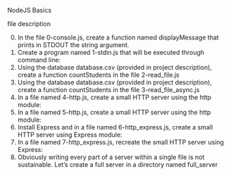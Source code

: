 NodeJS Basics

file description

0. In the file 0-console.js, create a function named displayMessage that prints in STDOUT the string argument.
1. Create a program named 1-stdin.js that will be executed through command line:
2. Using the database database.csv (provided in project description), create a function countStudents in the file 2-read_file.js
3. Using the database database.csv (provided in project description), create a function countStudents in the file 3-read_file_async.js
4. In a file named 4-http.js, create a small HTTP server using the http module:
5. In a file named 5-http.js, create a small HTTP server using the http module:
6. Install Express and in a file named 6-http_express.js, create a small HTTP server using Express module:
7. In a file named 7-http_express.js, recreate the small HTTP server using Express:
8. Obviously writing every part of a server within a single file is not sustainable. Let’s create a full server in a directory named full_server
